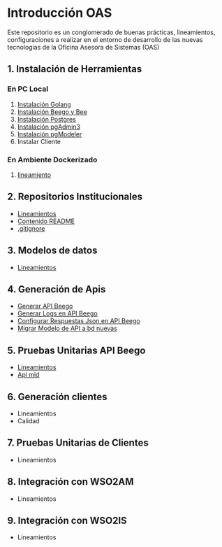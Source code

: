 # Introducción OAS

Este repositorio es un conglomerado de buenas prácticas, lineamientos, configuraciones a realizar en el entorno de desarrollo de las nuevas tecnologias de la Oficina Asesora de Sistemas (OAS)


## 1. Instalación de Herramientas

### En PC Local
1. [Instalación Golang](/instalacion_de_herramientas/golang.md)
3. [Instalación Beego y Bee](/instalacion_de_herramientas/beego.md)
4. [Instalación Postgres](/instalacion_de_herramientas/postgres.md)
5. [Instalación pgAdmin3](/instalacion_de_herramientas/pgadmin3.md)
6. [Instalación pgModeler](/instalacion_de_herramientas/pgmodeler.md)
7. Instalar Cliente

### En Ambiente Dockerizado
1. [lineamiento](/instalacion_de_herramientas/dockerizacion.md)

## 2. Repositorios Institucionales
- [Lineamientos](/repositorios_institucionales/lineamientos.md)
- [Contenido README](/repositorios_institucionales/contenido_readme.md)
- [.gitignore](/repositorios_institucionales/gitignore.md)

## 3. Modelos de datos
- [Lineamientos](/modelo_de_datos/estandar.md)

## 4. Generación de Apis
- [Generar API Beego](/generacion_de_apis/generar_api.md)
- [Generar Logs en API Beego](/generacion_de_apis/logs_api.md)
- [Configurar Respuestas Json en API Beego](/generacion_de_apis/json_api.md)
- [Migrar Modelo de API a bd nuevas](/generacion_de_apis/migrar.md)

## 5. Pruebas Unitarias API Beego
- [Lineamientos](/pruebas_unitarias_api_beego/unit_test_beego.md)
- [Api mid](/pruebas_unitarias_api_beego/api_mid.md)

## 6. Generación clientes
- Lineamientos
- Calidad

## 7. Pruebas Unitarias de Clientes
- Lineamientos

## 8. Integración con WSO2AM
- Lineamientos

## 9. Integración con WSO2IS
- Lineamientos

